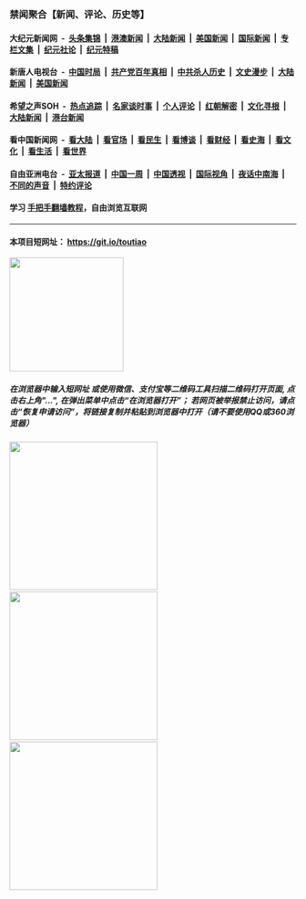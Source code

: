 ### 禁闻聚合【新闻、评论、历史等】

#### 大纪元新闻网 &nbsp;-&nbsp; [头条集锦](indexes/E头条集锦.md?t=02051444) &nbsp;|&nbsp; [港澳新闻](indexes/E港澳新闻.md?t=02051444)  &nbsp;|&nbsp; [大陆新闻](indexes/E大陆新闻.md?t=02051444) &nbsp;|&nbsp; [美国新闻](indexes/E美国新闻.md?t=02051444) &nbsp;|&nbsp; [国际新闻](indexes/E国际新闻.md?t=02051444) &nbsp;|&nbsp; [专栏文集](indexes/E专栏文集.md?t=02051444) &nbsp;|&nbsp; [纪元社论](indexes/E纪元社论.md?t=02051444) &nbsp;|&nbsp; [纪元特稿](indexes/E纪元特稿.md?t=02051444) 

#### 新唐人电视台 &nbsp;-&nbsp; [中国时局](indexes/N中国时局.md?t=02051444) &nbsp;|&nbsp; [共产党百年真相](indexes/N共产党百年真相.md?t=02051444) &nbsp;|&nbsp; [中共杀人历史](indexes/N中共杀人历史.md?t=02051444) &nbsp;|&nbsp; [文史漫步](indexes/N文史漫步.md?t=02051444) &nbsp;|&nbsp; [大陆新闻](indexes/N大陆新闻.md?t=02051444) &nbsp;|&nbsp; [美国新闻](indexes/N美国新闻.md?t=02051444)

#### 希望之声SOH &nbsp;-&nbsp; [热点追踪](indexes/H热点追踪.md?t=02051444) &nbsp;|&nbsp; [名家谈时事](indexes/H名家谈时事.md?t=02051444) &nbsp;|&nbsp; [个人评论](indexes/H个人评论.md?t=02051444)  &nbsp;|&nbsp; [红朝解密](indexes/H红朝解密.md?t=02051444) &nbsp;|&nbsp; [文化寻根](indexes/H文化寻根.md?t=02051444) &nbsp;|&nbsp; [大陆新闻](indexes/H大陆新闻.md?t=02051444) &nbsp;|&nbsp; [港台新闻](indexes/H港台新闻.md?t=02051444)

#### 看中国新闻网 &nbsp;-&nbsp; [看大陆](indexes/S看大陆.md?t=02051444) &nbsp;|&nbsp; [看官场](indexes/S看官场.md?t=02051444) &nbsp;|&nbsp; [看民生](indexes/S看民生.md?t=02051444)  &nbsp;|&nbsp; [看博谈](indexes/S看博谈.md?t=02051444) &nbsp;|&nbsp; [看财经](indexes/S看财经.md?t=02051444) &nbsp;|&nbsp; [看史海](indexes/S看史海.md?t=02051444) &nbsp;|&nbsp; [看文化](indexes/S看文化.md?t=02051444) &nbsp;|&nbsp; [看生活](indexes/S看生活.md?t=02051444) &nbsp;|&nbsp; [看世界](indexes/S看世界.md?t=02051444)

#### 自由亚洲电台 &nbsp;-&nbsp; [亚太报道](indexes/R亚太报道.md?t=02051444) &nbsp;|&nbsp; [中国一周](indexes/R中国一周.md?t=02051444) &nbsp;|&nbsp; [中国透视](indexes/R中国透视.md?t=02051444)  &nbsp;|&nbsp; [国际视角](indexes/R国际视角.md?t=02051444) &nbsp;|&nbsp; [夜话中南海](indexes/R夜话中南海.md?t=02051444) &nbsp;|&nbsp; [不同的声音](indexes/R不同的声音.md?t=02051444) &nbsp;|&nbsp; [特约评论](indexes/R特约评论.md?t=02051444)

#### 学习 [手把手翻墙教程](https://github.com/gfw-breaker/guides/wiki)，自由浏览互联网

----

#### 本项目短网址： https://git.io/toutiao
<img src="https://raw.githubusercontent.com/gfw-breaker/banned-news/master/scripts/img/qr.png" width="200px"/>  

##### 在浏览器中输入短网址 或使用微信、支付宝等二维码工具扫描二维码打开页面, 点击右上角"...", 在弹出菜单中点击“在浏览器打开”； 若网页被举报禁止访问，请点击“恢复申请访问”，将链接复制并粘贴到浏览器中打开（请不要使用QQ或360浏览器）

<img src="https://raw.githubusercontent.com/gfw-breaker/banned-news/master/scripts/img/1.png" width="260px"/> &nbsp; <img src="https://raw.githubusercontent.com/gfw-breaker/banned-news/master/scripts/img/2.png" width="260px"/> &nbsp; <img src="https://raw.githubusercontent.com/gfw-breaker/banned-news/master/scripts/img/3.png" width="260px"/>
